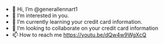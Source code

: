 - 👋 Hi, I’m @generallennart1
- 👀 I’m interested in you.
- 🌱 I’m currently learning your credit card information.
- 💞️ I’m looking to collaborate on your credit card information
- 📫 How to reach me https://youtu.be/dQw4w9WgXcQ

<!---
generallennart1/generallennart1 is a ✨ special ✨ repository because its `README.md` (this file) appears on your GitHub profile.
You can click the Preview link to take a look at your changes.
--->
